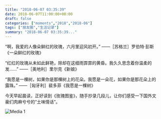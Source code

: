 ```yaml
---
title: "2018-06-07 03:35:39"
date: 2018-06-07T11:00:00+08:00
draft: false
categories: ["moments","2018","2018-06"]
tags: ["朋友圈","生活记录"]
summary: "2018-06-07 03:35:39..."
---
```


“啊，我爱的人像朵鲜红的玫瑰，六月里迎风初开。” 
——［苏格兰］罗伯特·彭斯《一朵鲜红的玫瑰》

“红红的玫瑰从未如此鲜艳，除却在这细雨霏霏的黄昏。我久久思念着你温柔的发……”
——［奥地利］里尔克《新娘》

“我愿是一棵树，如果你是那棵树上的花朵。我愿是一朵花，如果你是那花朵上的露珠。”
——［匈牙利］裴多菲《我愿是一棵树》

今天早起晨读，正好读到《玫瑰图鉴》，随手抄录几段儿，让你们感受一下国外文豪们肉麻兮兮的“土味情话”。

![Media 1](/Moments/photos/2018-06-07/201806070335390.jpg)

